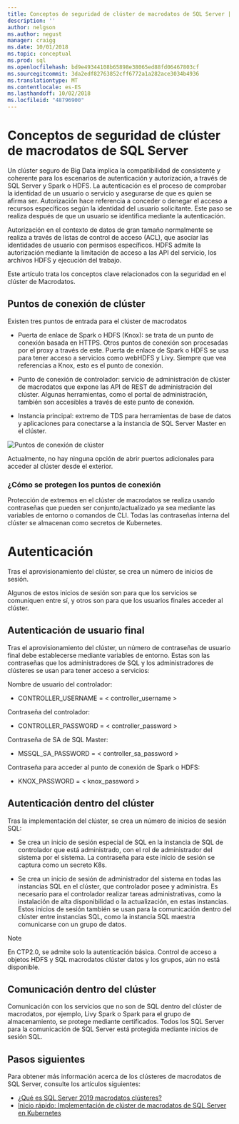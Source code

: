 ```yaml
---
title: Conceptos de seguridad de clúster de macrodatos de SQL Server | Microsoft Docs
description: ''
author: nelgson
ms.author: negust
manager: craigg
ms.date: 10/01/2018
ms.topic: conceptual
ms.prod: sql
ms.openlocfilehash: bd9e49344108b65898e38065ed88fd06467803cf
ms.sourcegitcommit: 3da2edf82763852cff6772a1a282ace3034b4936
ms.translationtype: MT
ms.contentlocale: es-ES
ms.lasthandoff: 10/02/2018
ms.locfileid: "48796900"
---
```

# <a name="security-concepts-for-sql-server-big-data-cluster"></a>Conceptos de seguridad de clúster de macrodatos de SQL Server

Un clúster seguro de Big Data implica la compatibilidad de consistente y coherente para los escenarios de autenticación y autorización, a través de SQL Server y Spark o HDFS. La autenticación es el proceso de comprobar la identidad de un usuario o servicio y asegurarse de que es quien se afirma ser. Autorización hace referencia a conceder o denegar el acceso a recursos específicos según la identidad del usuario solicitante. Este paso se realiza después de que un usuario se identifica mediante la autenticación.

Autorización en el contexto de datos de gran tamaño normalmente se realiza a través de listas de control de acceso (ACL), que asociar las identidades de usuario con permisos específicos. HDFS admite la autorización mediante la limitación de acceso a las API del servicio, los archivos HDFS y ejecución del trabajo.

Este artículo trata los conceptos clave relacionados con la seguridad en el clúster de Macrodatos.

## <a name="cluster-endpoints"></a>Puntos de conexión de clúster

Existen tres puntos de entrada para el clúster de macrodatos

* Puerta de enlace de Spark o HDFS (Knox): se trata de un punto de conexión basada en HTTPS. Otros puntos de conexión son procesadas por el proxy a través de este. Puerta de enlace de Spark o HDFS se usa para tener acceso a servicios como webHDFS y Livy. Siempre que vea referencias a Knox, esto es el punto de conexión.

* Punto de conexión de controlador: servicio de administración de clúster de macrodatos que expone las API de REST de administración del clúster. Algunas herramientas, como el portal de administración, también son accesibles a través de este punto de conexión.

* Instancia principal: extremo de TDS para herramientas de base de datos y aplicaciones para conectarse a la instancia de SQL Server Master en el clúster.

![Puntos de conexión de clúster](media/concept-security/cluster_endpoints.png)

Actualmente, no hay ninguna opción de abrir puertos adicionales para acceder al clúster desde el exterior.

### <a name="how-endpoints-are-secured"></a>¿Cómo se protegen los puntos de conexión

Protección de extremos en el clúster de macrodatos se realiza usando contraseñas que pueden ser conjunto/actualizado ya sea mediante las variables de entorno o comandos de CLI. Todas las contraseñas interna del clúster se almacenan como secretos de Kubernetes.  

# <a name="authentication"></a>Autenticación

Tras el aprovisionamiento del clúster, se crea un número de inicios de sesión.

Algunos de estos inicios de sesión son para que los servicios se comuniquen entre sí, y otros son para que los usuarios finales acceder al clúster.

## <a name="end-user-authentication"></a>Autenticación de usuario final
Tras el aprovisionamiento del clúster, un número de contraseñas de usuario final debe establecerse mediante variables de entorno. Estas son las contraseñas que los administradores de SQL y los administradores de clústeres se usan para tener acceso a servicios:

Nombre de usuario del controlador:
 + CONTROLLER_USERNAME = < controller_username >

Contraseña del controlador:  
 + CONTROLLER_PASSWORD = < controller_password >

Contraseña de SA de SQL Master: 
 + MSSQL_SA_PASSWORD = < controller_sa_password >

Contraseña para acceder al punto de conexión de Spark o HDFS:
 + KNOX_PASSWORD = < knox_password >

## <a name="intra-cluster-authentication"></a>Autenticación dentro del clúster

 Tras la implementación del clúster, se crea un número de inicios de sesión SQL:

* Se crea un inicio de sesión especial de SQL en la instancia de SQL de controlador que está administrado, con el rol de administrador del sistema por el sistema. La contraseña para este inicio de sesión se captura como un secreto K8s.

* Se crea un inicio de sesión de administrador del sistema en todas las instancias SQL en el clúster, que controlador posee y administra. Es necesario para el controlador realizar tareas administrativas, como la instalación de alta disponibilidad o la actualización, en estas instancias. Estos inicios de sesión también se usan para la comunicación dentro del clúster entre instancias SQL, como la instancia SQL maestra comunicarse con un grupo de datos.

> [!NOTE]
> En CTP2.0, se admite solo la autenticación básica. Control de acceso a objetos HDFS y SQL macrodatos clúster datos y los grupos, aún no está disponible.

## <a name="intra-cluster-communication"></a>Comunicación dentro del clúster

Comunicación con los servicios que no son de SQL dentro del clúster de macrodatos, por ejemplo, Livy Spark o Spark para el grupo de almacenamiento, se protege mediante certificados. Todos los SQL Server para la comunicación de SQL Server está protegida mediante inicios de sesión SQL.

## <a name="next-steps"></a>Pasos siguientes

Para obtener más información acerca de los clústeres de macrodatos de SQL Server, consulte los artículos siguientes:

- [¿Qué es SQL Server 2019 macrodatos clústeres?](big-data-cluster-overview.md)
- [Inicio rápido: Implementación de clúster de macrodatos de SQL Server en Kubernetes](quickstart-big-data-cluster-deploy.md)
